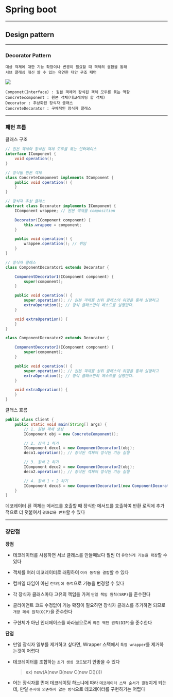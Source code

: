 # Spring boot
---
## Design pattern
---
### Decorator Pattern
```
대상 객체에 대한 기능 확장이나 변경이 필요할 때 객체의 결합을 통해 
서브 클래싱 대신 쓸 수 있는 유연한 대안 구조 패턴
```
![](https://blog.kakaocdn.net/dn/tgAeA/btroEAqroeM/TgDqkRkvDEROc3ihOkhrnk/img.png)
```
Componet(Interface) : 원본 객체와 장식된 객체 모두를 묶는 역할
Concretecomponent : 원본 객체(데코레이팅 할 객체)
Decorator : 추상화된 장식자 클래스
ConcreteDecorator : 구체적인 장식자 클래스
```
---
### 패턴 흐름
클래스 구조
```java
// 원본 객체와 장식된 객체 모두를 묶는 인터페이스
interface IComponent {
    void operation();
}

// 장식될 원본 객체
class ConcreteComponent implements IComponent {
    public void operation() {
    }
}

// 장식자 추상 클래스
abstract class Decorator implements IComponent {
    IComponent wrappee; // 원본 객체를 composition

    Decorator(IComponent component) {
        this.wrappee = component;
    }

    public void operation() {
        wrappee.operation(); // 위임
    }
}

// 장식자 클래스
class ComponentDecorator1 extends Decorator {

    ComponentDecorator1(IComponent component) {
        super(component);
    }

    public void operation() {
        super.operation(); // 원본 객체를 상위 클래스의 위임을 통해 실행하고
        extraOperation(); // 장식 클래스만의 메소드를 실행한다.
    }

    void extraOperation() {
    }
}

class ComponentDecorator2 extends Decorator {

    ComponentDecorator2(IComponent component) {
        super(component);
    }

    public void operation() {
        super.operation(); // 원본 객체를 상위 클래스의 위임을 통해 실행하고
        extraOperation(); // 장식 클래스만의 메소드를 실행한다.
    }

    void extraOperation() {
    }
}
```
클래스 흐름
```java
public class Client {
    public static void main(String[] args) {
        // 1. 원본 객체 생성
        IComponent obj = new ConcreteComponent();

        // 2. 장식 1 하기
        IComponent deco1 = new ComponentDecorator1(obj);
        deco1.operation(); // 장식된 객체의 장식된 기능 실행

        // 3. 장식 2 하기
        IComponent deco2 = new ComponentDecorator2(obj);
        deco2.operation(); // 장식된 객체의 장식된 기능 실행

        // 4. 장식 1 + 2 하기
        IComponent deco3 = new ComponentDecorator1(new ComponentDecorator2(obj));
    }
}
```
데코레이터 된 객체는 메서드를 호출할 때 장식한 메서드를 호출하여 반환 로직에 추가적으로 더 덧붙여서 `결과값을 반환`할 수 있다

---
### 장단점
**장점**   
- 데코레이터를 사용하면 서브 클래스를 만들때보다 훨씬 더 `유연하게 기능을 확장`할 수 있다

- 객체를 여러 데코레이터로 래핑하여 `여러 동작을 결합`할 수 있다
- 컴파일 타임이 아닌 `런타임에 동적`으로 기능을 변경할 수 있다
- 각 장식자 클래스마다 고유의 책임을 가져 `단일 책임 원칙(SRP)`을 준수한다
- 클라이언트 코드 수정없이 기능 확징이 필요하면 장식자 클래스를 추가하면 되므로 `개방 폐쇠 원칙(OCP)`을 준수한다
- 구현체가 아닌 인터페이스를 바라봄으로써 `의존 역전 원칙(DIP)`을 준수한다

**단점**   
-  만일 장식자 일부를 제거하고 싶다면, Wrapper 스택에서 `특정 wrapper`를 제거하는것이 어렵다

- 데코레이터를 조합하는 `초기 생성 코드`보기 안좋을 수 있다
    > ex) new(A(new B(new C(new D()))))
- 어는 장식자를 먼저 데코레이팅 하느냐에 따라 `데코레이터 스택 순서가 결정`지게 되는데, 만일 `순서에 의존하지 않는 방식`으로 데코레이터를 구현하기는 어렵다